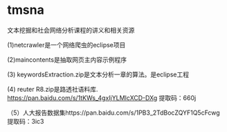 # tmsna
文本挖掘和社会网络分析课程的讲义和相关资源

(1)netcrawler是一个网络爬虫的eclipse项目

(2)maincontents是抽取网页主内容示例程序

(3) keywordsExtraction.zip是文本分析一章的算法。是eclipse工程

(4) reuter R8.zip是路透社语料库. https://pan.baidu.com/s/1tKWs_4gxIjYLMIcXCD-DXg 提取码：660j

（5）人大报告数据集https://pan.baidu.com/s/1PB3_2TdBocZQYF1Q5cFcwg 提取码：3ic3
